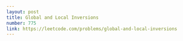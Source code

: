 ```yaml
---
layout: post
title: Global and Local Inversions
number: 775
link: https://leetcode.com/problems/global-and-local-inversions
---
```

